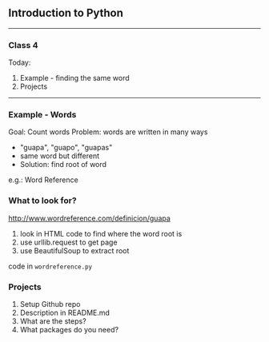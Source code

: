 ## Introduction to Python

---
### Class 4

Today:
1. Example - finding the same word
2. Projects

---
### Example - Words
Goal: Count words
Problem: words are written in many ways

* "guapa", "guapo", "guapas"
* same word but different
* Solution: find root of word

e.g.: Word Reference

###  What to look for?

http://www.wordreference.com/definicion/guapa

1. look in HTML code to find where the word root is
2. use urllib.request to get page
3. use BeautifulSoup to extract root

code in `wordreference.py`

### Projects

1. Setup Github repo
2. Description in README.md
3. What are the steps?
4. What packages do you need?
